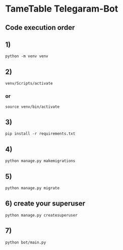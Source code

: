 # TameTable Telegaram-Bot

## Сode execution order

## 1)
```
python -m venv venv
```
## 2)
```angular2html
venv/Scripts/activate
```
### or
```angular2html
source venv/bin/activate
```
## 3)
```angular2html
pip install -r requirements.txt
```
## 4)

```angular2html
python manage.py makemigrations
```

## 5)

```angular2html
python manage.py migrate
```
## 6) create your superuser
```angular2html
python manage.py createsuperuser

```
## 7)

```angular2html
python bot/main.py
```